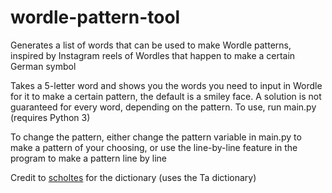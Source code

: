 # wordle-pattern-tool
Generates a list of words that can be used to make Wordle patterns, inspired by Instagram reels of Wordles that happen to make a certain German symbol

Takes a 5-letter word and shows you the words you need to input in Wordle for it to make a certain pattern, the default is a smiley face. A solution is not guaranteed for every word, depending on the pattern.
To use, run main.py (requires Python 3)

To change the pattern, either change the pattern variable in main.py to make a pattern of your choosing, or use the line-by-line feature in the program to make a pattern line by line

Credit to [scholtes](https://gist.github.com/scholtes/94f3c0303ba6a7768b47583aff36654d) for the dictionary (uses the Ta dictionary)

